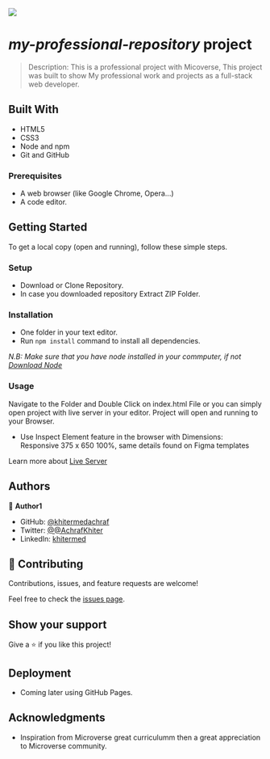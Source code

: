 ![](https://img.shields.io/badge/Microverse-blueviolet)

# **_my-professional-repository_** project

> Description: This is a professional project with Micoverse, This project was built to show My professional work and projects as a full-stack web developer.

## Built With

- HTML5
- CSS3
- Node and npm
- Git and GitHub

### Prerequisites

- A web browser (like Google Chrome, Opera...)
- A code editor.

## Getting Started

To get a local copy (open and running), follow these simple steps.

### Setup

- Download or Clone Repository.
- In case you downloaded repository Extract ZIP Folder.

### Installation

- One folder in your text editor.
- Run `npm install` command to install all dependencies.

_N.B: Make sure that you have node installed in your commputer, if not [Download Node](https://nodejs.org/en/)_

### Usage

Navigate to the Folder and Double Click on index.html File or you can simply open project with live server in your editor.
Project will open and running to your Browser.

- Use Inspect Element feature in the browser with Dimensions: Responsive 375 x 650 100%, same details found on Figma templates

Learn more about [Live Server](https://marketplace.visualstudio.com/items?itemName=ritwickdey.LiveServer#:~:text=Shortcuts%20to%20Start%2FStop%20Server&text=Open%20a%20HTML%20file%20and,on%20Open%20with%20Live%20Server%20.&text=Open%20the%20Command%20Pallete%20by,Server%20to%20stop%20a%20server)

## Authors

👤 **Author1**

- GitHub: [@khitermedachraf](https://github.com/khitermedachraf)
- Twitter: [@@AchrafKhiter](https://twitter.com/AchrafKhiter)
- LinkedIn: [khitermed](https://www.linkedin.com/in/khitermed/)

## 🤝 Contributing

Contributions, issues, and feature requests are welcome!

Feel free to check the [issues page](../../issues/).

## Show your support

Give a ⭐️ if you like this project!

## Deployment

- Coming later using GitHub Pages.

## Acknowledgments

- Inspiration from Microverse great curriculumm then a great appreciation to Microverse community.
